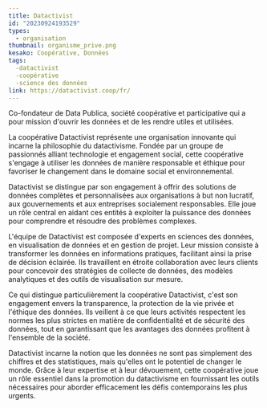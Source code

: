 ```yaml
---
title: Datactivist
id: "20230924193529"
types:
  - organisation
thumbnail: organisme_prive.png
kesako: Coopérative, Données
tags:
  -datactivist
  -coopérative
  -science des données
link: https://datactivist.coop/fr/
---
```


Co-fondateur de Data Publica, société coopérative et participative qui a pour mission d'ouvrir les données et de les rendre utiles et utilisées.

La coopérative Datactivist représente une organisation innovante qui incarne la philosophie du datactivisme. Fondée par un groupe de passionnés alliant technologie et engagement social, cette coopérative s'engage à utiliser les données de manière responsable et éthique pour favoriser le changement dans le domaine social et environnemental.

Datactivist se distingue par son engagement à offrir des solutions de données complètes et personnalisées aux organisations à but non lucratif, aux gouvernements et aux entreprises socialement responsables. Elle joue un rôle central en aidant ces entités à exploiter la puissance des données pour comprendre et résoudre des problèmes complexes.

L'équipe de Datactivist est composée d'experts en sciences des données, en visualisation de données et en gestion de projet. Leur mission consiste à transformer les données en informations pratiques, facilitant ainsi la prise de décision éclairée. Ils travaillent en étroite collaboration avec leurs clients pour concevoir des stratégies de collecte de données, des modèles analytiques et des outils de visualisation sur mesure.

Ce qui distingue particulièrement la coopérative Datactivist, c'est son engagement envers la transparence, la protection de la vie privée et l'éthique des données. Ils veillent à ce que leurs activités respectent les normes les plus strictes en matière de confidentialité et de sécurité des données, tout en garantissant que les avantages des données profitent à l'ensemble de la société.

Datactivist incarne la notion que les données ne sont pas simplement des chiffres et des statistiques, mais qu'elles ont le potentiel de changer le monde. Grâce à leur expertise et à leur dévouement, cette coopérative joue un rôle essentiel dans la promotion du datactivisme en fournissant les outils nécessaires pour aborder efficacement les défis contemporains les plus urgents.